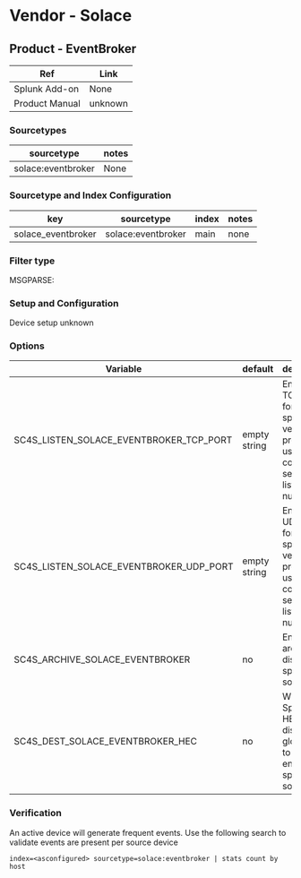 # Vendor - Solace


## Product - EventBroker

| Ref            | Link                                                                                                    |
|----------------|---------------------------------------------------------------------------------------------------------|
| Splunk Add-on  | None                                    |
| Product Manual | unknown   |


### Sourcetypes

| sourcetype     | notes                                                                                                   |
|----------------|---------------------------------------------------------------------------------------------------------|
| solace:eventbroker        | None                                                                                                    |

### Sourcetype and Index Configuration

| key            | sourcetype     | index          | notes          |
|----------------|----------------|----------------|----------------|
| solace_eventbroker        | solace:eventbroker        | main          | none          |

### Filter type

MSGPARSE:

### Setup and Configuration

Device setup unknown 

### Options

| Variable       | default        | description    |
|----------------|----------------|----------------|
| SC4S_LISTEN_SOLACE_EVENTBROKER_TCP_PORT      | empty string      | Enable a TCP port for this specific vendor product using a comma-separated list of port numbers |
| SC4S_LISTEN_SOLACE_EVENTBROKER_UDP_PORT      | empty string      | Enable a UDP port for this specific vendor product using a comma-separated list of port numbers |
| SC4S_ARCHIVE_SOLACE_EVENTBROKER | no | Enable archive to disk for this specific source |
| SC4S_DEST_SOLACE_EVENTBROKER_HEC | no | When Splunk HEC is disabled globally set to yes to enable this specific source | 

### Verification

An active device will generate frequent events. Use the following search to validate events are present per source device

```
index=<asconfigured> sourcetype=solace:eventbroker | stats count by host
```
